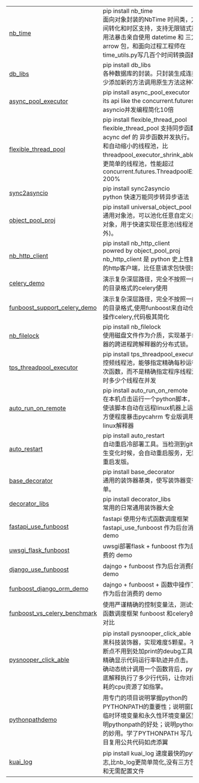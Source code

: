 <html lang="ch">
    <table style="margin-left: auto; margin-right: auto;">
<tr>
            <td>
                <a href="https://github.com/ydf0509/nb_time">nb_time</a>
            </td>
            <td>
                pip install nb_time <br>
                面向对象封装的NbTime 时间类，方便时间转化和时区支持，支持无限链式操作，用法暴击亲自使用 datetime 和 三方 arrow 包，和面向过程工程师在time_utils.py写几百个时间转换函数
            </td>
        </tr>
        <tr>
            <td>
                <a href="https://github.com/ydf0509/db_libs">db_libs</a>
            </td>
            <td>
                 pip install db_libs <br>
                各种数据库的封装。只封装生成连接，很少添加新的方法调用原生方法这种写法。
            </td>
        </tr>
        <tr>
            <td>
                <a href="https://github.com/ydf0509/async_pool_executor">async_pool_executor</a>
            </td>
            <td>
                pip install async_pool_executor <br>
                its api like the concurrent.futures.使asyncio并发编程简化10倍
            </td>
        </tr>
         <tr>
            <td>
                <a href="https://github.com/ydf0509/flexible_thread_pool">flexible_thread_pool</a>
            </td>
            <td>
                pip install flexible_thread_pool <br>
                flexible_thread_pool 支持同步函数和 acync def 的 异步函数并发执行。
                可扩大和自动缩小的线程池，比 threadpool_executor_shrink_able 实现更简单的线程池，性能超过 concurrent.futures.ThreadpoolExecutor 200%
            </td>
        </tr>
        <tr>
            <td>
                <a href="https://github.com/ydf0509/sync2asyncio">sync2asyncio</a>
            </td>
            <td>
                pip install sync2asyncio <br>
                python 快速万能同步转异步语法
            </td>
        </tr>
        <tr>
            <td>
                <a href="https://github.com/ydf0509/object_pool_proj">object_pool_proj</a>
            </td>
            <td>
            pip install universal_object_pool <br>
            通用对象池，可以池化任意自定义类型的对象，用于快速实现任意池(线程池除外)。
                        </td>
       </tr>
          <tr>
            <td>
                <a href="https://github.com/ydf0509/nb_http_client">nb_http_client</a>
            </td>
            <td>
                pip install nb_http_client    <br>
                powred by object_pool_proj    <br>
                nb_http_client 是 python 史上性能最强的http客户端，比任意请求包快很多倍
            </td>
        </tr>
        <tr>
            <td>
                <a href="https://github.com/ydf0509/celery_demo">celery_demo</a>
            </td>
            <td>
                演示复杂深层路径，完全不按照一般套路的目录格式的celery使用
            </td>
        </tr>
        <tr>
            <td>
                <a href="https://github.com/ydf0509/funboost_support_celery_demo">funboost_support_celery_demo</a>
            </td>
            <td>
                演示复杂深层路径，完全不按照一般套路的目录格式,使用funboost来自动化配置和操作celery,代码极其简化
            </td>
        </tr>
        <tr>
            <td>
                <a href="https://github.com/ydf0509/nb_filelock">nb_filelock</a>
            </td>
            <td>
                pip install nb_filelock <br>
                使用磁盘文件作为介质，实现基于单台机器的跨进程跨解释器的分布式锁。
            </td>
        </tr>
        <tr>
            <td>
                <a href="https://github.com/ydf0509/tps_threadpool_executor">tps_threadpool_executor</a>
            </td>
            <td>
                pip install tps_threadpool_executor <br>
                控频线程池，能够指定精确每秒运行多少次函数，而不是精确指定程序线程池中同时多少个线程在并发
            </td>
        </tr>
        <tr>
            <td>
                <a href="https://github.com/ydf0509/auto_run_on_remote">auto_run_on_remote</a>
            </td>
            <td>
                pip install auto_run_on_remote <br>
                在本机点击运行一个python脚本，但自动使该脚本自动在远程linux机器上运行。<br>
                方便程度暴击pycahrm 专业版调用远程linux解释器
            </td>
        </tr>
        <tr>
            <td>
                <a href="https://github.com/ydf0509/auto_restart">auto_restart</a>
            </td>
            <td>
                pip install auto_restart <br>
                自动重启冷部署工具。当检测到git内容发生变化时候，会自动重启服务，无需手动重启发版。
            </td>
        </tr>
        <tr>
            <td>
                <a href="https://github.com/ydf0509/base_decorator">base_decorator</a>
            </td>
            <td>
                pip install base_decorator <br>
                通用的装饰器基类，使写装饰器变得更简单。
            </td>
        </tr>
        <tr>
            <td>
                <a href="https://github.com/ydf0509/decorator_libs">decorator_libs</a>
            </td>
            <td>
                pip install decorator_libs <br>
                常用的日常通用装饰器大全
            </td>
        </tr>
        <tr>
            <td>
                <a href="https://github.com/ydf0509/fastapi_use_funboost">fastapi_use_funboost</a>
            </td>
            <td>
                fastapi 使用分布式函数调度框架 fastapi_use_funboost 作为后台消费的 demo
            </td>
        </tr>
        <tr>
            <td>
                <a href="https://github.com/ydf0509/uwsgi_flask_funboost">uwsgi_flask_funboost</a>
            </td>
            <td>
                  uwsgi部署flask + funboost 作为后台消费的 demo
            </td>
        </tr>
<tr>
            <td>
                <a href="https://github.com/ydf0509/django_use_funboost">django_use_funboost</a>
            </td>
            <td>
                  dajngo + funboost 作为后台消费的 demo
            </td>
        </tr>
<tr>
            <td>
                <a href="https://github.com/ydf0509/funboost_django_orm_demo">funboost_django_orm_demo</a>
            </td>
            <td>
                  dajngo + funboost + 函数中操作了orm ,作为后台消费的 demo
            </td>
        </tr>
         <tr>
            <td>
                <a href="https://github.com/ydf0509/distrubuted_framework_vs_celery_benchmark">funboost_vs_celery_benchmark</a>
            </td>
            <td>
                使用严谨精确的控制变量法，测试分布式函数调度框架 funboost 和celery的性能对比
            </td>
        </tr>
  <tr>
            <td>
                <a href="https://github.com/ydf0509/pysnooper_click_able">pysnooper_click_able</a>
            </td>
            <td>
                pip install pysnooper_click_able   神级别黑科技装饰器，实现难度5颗星。不用打断点不用到处加print的deubg工具，可以精确显示代码运行率轨迹并点击。
                可以精确动态统计调用一个函数背后，python到底解释执行了多少行代码，让你对函数消耗的cpu资源了如指掌。
            </td>
        </tr>
 <tr>
            <td>
                <a href="https://github.com/ydf0509/pythonpathdemo">pythonpathdemo</a>
            </td>
            <td>
                用专门的项目说明掌握python的 PYTHONPATH的重要性；说明窗口会话临时环境变量和永久性环境变量区别；说明pythonpath的好处；说明pythonpath的妙用。学了PYTHONPATH 写几十个项目复用公共代码如虎添翼
            </td>
        </tr>
 <tr>
            <td>
                <a href="https://github.com/ydf0509/kuai_log">kuai_log</a>
            </td>
            <td>
                pip install kuai_log
                速度最快的python日志,比nb_log更简单简化,没有三方包依赖和无需配置文件
            </td>
        </tr>
    </table>
</html>










